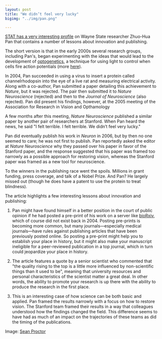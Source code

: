 ```yaml
---
layout: post
title: "We didn’t feel very lucky"
bigimg: "../img/pan.png"

---
```


[STAT has a very interesting profile](https://www.statnews.com/2016/09/01/optogenetics/) on Wayne State researcher Zhuo-Hua Pan that contains a number of lessons about innovation and publishing.

The short version is that in the early 2000s several research groups, including Pan's, began experimenting with the ideas that would lead to the development of [optogenetics](https://en.wikipedia.org/wiki/Optogenetics), a technique for using light to control when cells fire action potentials (more [here](http://www.scientificamerican.com/article/optogenetics-controlling/)).

In 2004, Pan succeeded in using a virus to insert a protein called channelrhodopsin into the eye of a live rat and measuring electrical activity. Along with a co-author, Pan submitted a paper detailing this achievement to *Nature*, but it was rejected. The pair then submitted it to *Nature Neuroscience* (rejected) and then to the *Journal of Neuroscience* (also rejected). Pan did present his findings, however, at the 2005 meeting of the Association for Research in Vision and Opthamology 

A few months after this meeting, *Nature Neuroscience* published a similar paper by another pair of researchers at Stanford. When Pan heard the news, he said "I felt terrible. I felt terrible. We didn’t feel very lucky."

Pan did eventually publish his work in *Neuron* in 2006, but by then no one seemed to care; he was not first to publish. Pan reportedly asked the editor at *Nature Neuroscience* why they passed over his paper in favor of the Stanford paper, and the response suggested that his paper was framed too narrowly as a possible approach for restoring vision, whereas the Stanford paper was framed as a new tool for neuroscience.

To the winners in the publishing race went the spoils. Millions in grant funding, press coverage, and talk of a Nobel Prize. And Pan? He largely missed out (though he does have a patent to use the protein to treat blindness).

The article highlights a few interesting lessons about innovation and publishing:

1. Pan might have found himself in a better position in the court of public opinion if he had posted a pre-print of his work on a server like [bioRxiv](http://www.biorxiv.org/), which of course did not exist back in 2004. Posting pre-prints is becoming more common, but many journals—especially medical journals—have rules against publishing articles that have been previously posted online. So posting a pre-print might help you to establish your place in history, but it might also make your manuscript ineligible for a peer-reviewed publication in a top journal, which in turn could jeopardize your place in history.

2. The article features a quote by a senior scientist who commented that "the quality rising to the top is a little more influenced by non-scientific things than it used to be", meaning that university resources and personal characteristics of the scientist matter a great deal. In other words, the ability to promote your research is up there with the ability to produce the research in the first place.

3. This is an interesting case of how science can be both basic and applied. Pan framed the results narrowly with a focus on how to restore vision. The Stanford team framed their results in a way that colleagues understood how the findings changed the field. This difference seems to have had as much of an impact on the trajectories of these teams as did the timing of the publications. 

Image: [Sean Proctor](https://www.statnews.com/wp-content/uploads/2016/08/160812_pan_027a-1600x900.jpg)